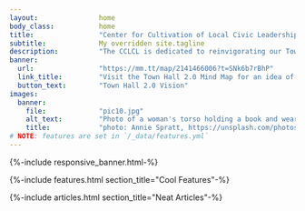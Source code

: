 ```yaml
---
layout:               home
body_class:           home
title:                "Center for Cultivation of Local Civic Leadership"
subtitle:             My overridden site.tagline
description:          "The CCLCL is dedicated to reinvigorating our Town Halls, by applying principles of [seven things here], in order to regain balance with big government."
banner:
  url:                "https://mm.tt/map/2141466006?t=SNk6b7rBhP"
  link_title:         "Visit the Town Hall 2.0 Mind Map for an idea of What We Can Do Together"
  button_text:        "Town Hall 2.0 Vision"
images:
  banner:
    file:             "pic10.jpg"
    alt_text:         "Photo of a woman's torso holding a book and wearing a sleeveless top showing the tatoos along her right arm."
    title:            "photo: Annie Spratt, https://unsplash.com/photos/DYROsn8AyDI/"
# NOTE: features are set in `/_data/features.yml`
---
```


<!-- Banner -->
{%-include responsive_banner.html-%}

<!-- Section - Features -->
{%-include features.html section_title="Cool Features"-%}

<!-- Section - Articles -->
{%-include articles.html section_title="Neat Articles"-%}
